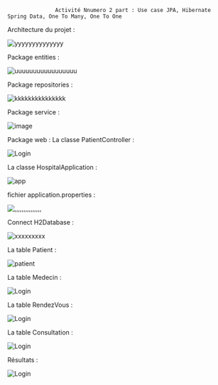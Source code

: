                    Activité Nnumero 2 part : Use case JPA, Hibernate Spring Data, One To Many, One To One

 Architecture du projet :


![yyyyyyyyyyyyyy](https://user-images.githubusercontent.com/107000262/232853263-5129093a-0bc7-4170-b1be-a5c951e11d3d.png)

Package entities :

![uuuuuuuuuuuuuuuuu](https://user-images.githubusercontent.com/107000262/232855779-68d33367-697f-4256-81bf-cfcb0b95f1a6.png)


Package repositories :

![kkkkkkkkkkkkkkk](https://user-images.githubusercontent.com/107000262/232856202-dc0230e8-66cb-4b7f-96b2-a1165eb63760.png)

 Package service :

![image](https://user-images.githubusercontent.com/107000262/232856487-3d0df6ab-d9bb-4964-afd9-3176ed9e1e49.png)

Package web :
 La classe PatientController :

![Login](https://github.com/HousnaAghzer/All-Ressources-/blob/master/58.png)

La classe HospitalApplication :

![app](https://user-images.githubusercontent.com/107000262/232857350-399f4bf0-234d-497b-8afd-28f9b094de4b.png)


fichier application.properties :

![,,,,,,,,,,,,,,,](https://user-images.githubusercontent.com/107000262/232857572-7a025f56-8546-4cc1-a84a-f6f241d04772.png)

 Connect H2Database :

![xxxxxxxxx](https://user-images.githubusercontent.com/107000262/232858773-9447fea3-fca8-479c-b77a-a6868aa657bb.png)


 La table Patient :

![patient](https://user-images.githubusercontent.com/107000262/232859291-316a4167-da53-4f06-91a8-a5166e4e6660.png)

 La table Medecin :

![Login](https://github.com/HousnaAghzer/All-Ressources-/blob/master/39.png)

La table RendezVous :

![Login](https://github.com/HousnaAghzer/All-Ressources-/blob/master/43.png)

La table Consultation :

![Login](https://github.com/HousnaAghzer/All-Ressources-/blob/master/42.png)

Résultats :

![Login](https://github.com/HousnaAghzer/All-Ressources-/blob/master/44.png)
